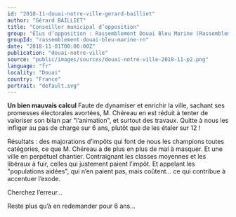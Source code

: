 ```yaml
---
id: "2018-11-douai-notre-ville-gerard-bailliet"
author: "Gérard BAILLIET"
title: "Conseiller municipal d’opposition"
group: "Élus d’opposition : Rassemblement Douai Bleu Marine (Rassemblement National)"
groupId: "rassemblement-douai-bleu-marine-rn"
date: "2018-11-01T00:00:00Z"
publication: "douai-notre-ville"
source: "public/images/sources/douai-notre-ville-2018-11-p2.png"
language: "fr"
locality: "Douai"
country: "France"
portrait: "default.svg"
---
```


**Un bien mauvais calcul**
Faute de dynamiser et enrichir la ville, sachant ses promesses électorales avortées,  M. Chéreau en est réduit à tenter de valoriser son bilan par "l’animation", et surtout des travaux.  Quitte à nous les infliger au pas de charge sur 6 ans, plutôt que de les étaler sur 12 !

Résultats : des majorations d’impôts qui font  de nous les champions toutes catégories, ce que M. Chéreau a de plus en plus de mal à masquer. Et une ville en perpétuel chantier.  Contraignant les classes moyennes et les libéraux à fuir, celles qui justement paient l’impôt. Et appelant les "populations aidées", qui n’en paient pas, mais coûtent… ce qui contribue à accentuer l’exode. 

Cherchez l’erreur…

Reste plus qu’à en redemander pour 6 ans…
